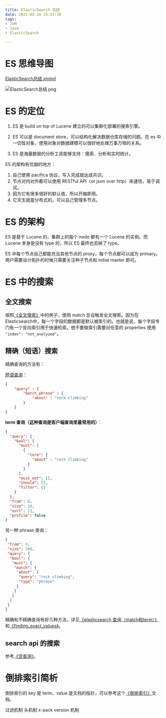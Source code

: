 ```yaml
---
title: ElasticSearch 总结
date: 2021-05-10 15:57:39
tags:
- JVM
- Java
- ElasticSearch

---
```

# ES 思维导图

[ElasticSearch总结.xmind](ElasticSearch总结.xmind)

![ElasticSearch总结.png](ElasticSearch总结.png)

# ES 的定位

1. ES 是 build on top of Lucene 建立的可以集群化部署的搜素引擎。
2. ES 可以是 document store，可以结构化解决数据仓库存储的问题。在 es 中一切皆对象，使用对象对数据建模可以很好地处理万事万物的关系。

3. ES 是海量数据的分析工具能够支持：搜索、分析和实时统计。

ES 的架构有优越的地方：
1. 自己使用 pacifica 协议，写入完成就达成共识。
2. 节点对内对外都可以使用 RESTful API（or json over http）来通信，易于调试。
3. 因为它有很多很好的默认值，所以开箱即用。
4. 它天生就是分布式的，可以自己管理多节点。

# ES 的架构

ES 是基于 Lucene 的，集群上的每个 node 都有一个 Lucene 的实例。而 Lucene 本身是没有 type 的，所以 ES 最终也去掉了 type。

ES 中每个节点自己都能充当其他节点的 proxy，每个节点都可以成为 primary。用户需要设计拓扑的时候只需要关注种子节点和 initial master 即可。

# ES 中的搜索

## 全文搜索

按照[《全文搜索》][1]中的例子，使用 match 总会触发全文搜索。因为在Elasticsearch中，每一个字段的数据都是默认被索引的。也就是说，每个字段专门有一个反向索引用于快速检索。想不要做索引需要对任意的 properties 使用 `"index": "not_analyzed"`。

## 精确（短语）搜索

精确查询的方法有：

[短语查询][2]：
```json
{
    "query" : {
        "match_phrase" : {
            "about" : "rock climbing"
        }
    }
}
```

**term 查询（这种查询是客户端查询里最常用的）**：
```json
{
  "query": {
    "bool": {
      "must": [
        {
          "term": {
            "about" : "rock climbing"
          }
        }
      ],
      "must_not": [],
      "should": [],
      "filter": []
    }
  },
  "from": 0,
  "size": 10,
  "sort": [],
  "profile": false
}
```
另一种 phrase 查询：
```json
{
 "from": 0,
 "size": 200,
 "query": {
  "bool": {
   "must": {
    "match": {
     "about": {
      "query": "rock climbing",
      "type": "phrase"
     }
    }
   }
  }
 }
}
```

精确和不精确查询有好几种方法，详见[《elasticsearch 查询（match和term）》][3] 和[《finding_exact_values》][4]。

## search api 的搜索

参考[《空查询》][5]。

# 倒排索引简析

倒排索引的 key 是 term，value 是文档的指针，可以参考这个[《倒排索引》][6]文档。

过滤机制
头机制
x-pack
version 机制

  [1]: https://www.elastic.co/guide/cn/elasticsearch/guide/current/_full_text_search.html#_full_text_search
  [2]: https://www.elastic.co/guide/cn/elasticsearch/guide/current/_phrase_search.html
  [3]: https://www.cnblogs.com/yjf512/p/4897294.html
  [4]: https://www.elastic.co/guide/en/elasticsearch/guide/current/_finding_exact_values.html#_finding_exact_values
  [5]: https://www.elastic.co/guide/cn/elasticsearch/guide/current/_empty_search.html
  [6]: https://www.elastic.co/guide/cn/elasticsearch/guide/current/inverted-index.html